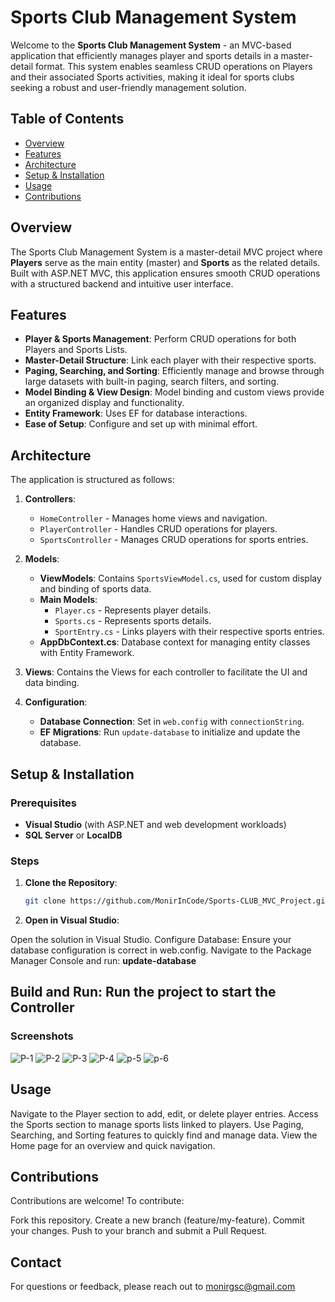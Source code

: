# Sports Club Management System

Welcome to the **Sports Club Management System** - an MVC-based application that efficiently manages player and sports details in a master-detail format. This system enables seamless CRUD operations on Players and their associated Sports activities, making it ideal for sports clubs seeking a robust and user-friendly management solution.

## Table of Contents
- [Overview](#overview)
- [Features](#features)
- [Architecture](#architecture)
- [Setup & Installation](#setup--installation)
- [Usage](#usage)
- [Contributions](#contributions)

## Overview
The Sports Club Management System is a master-detail MVC project where **Players** serve as the main entity (master) and **Sports** as the related details. Built with ASP.NET MVC, this application ensures smooth CRUD operations with a structured backend and intuitive user interface. 

## Features
- **Player & Sports Management**: Perform CRUD operations for both Players and Sports Lists.
- **Master-Detail Structure**: Link each player with their respective sports.
- **Paging, Searching, and Sorting**: Efficiently manage and browse through large datasets with built-in paging, search filters, and sorting.
- **Model Binding & View Design**: Model binding and custom views provide an organized display and functionality.
- **Entity Framework**: Uses EF for database interactions.
- **Ease of Setup**: Configure and set up with minimal effort.

## Architecture
The application is structured as follows:
1. **Controllers**:
   - `HomeController` - Manages home views and navigation.
   - `PlayerController` - Handles CRUD operations for players.
   - `SportsController` - Manages CRUD operations for sports entries.
  
2. **Models**:
   - **ViewModels**: Contains `SportsViewModel.cs`, used for custom display and binding of sports data.
   - **Main Models**:
     - `Player.cs` - Represents player details.
     - `Sports.cs` - Represents sports details.
     - `SportEntry.cs` - Links players with their respective sports entries.
   - **AppDbContext.cs**: Database context for managing entity classes with Entity Framework.

3. **Views**: Contains the Views for each controller to facilitate the UI and data binding.
  
4. **Configuration**:
   - **Database Connection**: Set in `web.config` with `connectionString`.
   - **EF Migrations**: Run `update-database` to initialize and update the database.


## Setup & Installation

### Prerequisites
- **Visual Studio** (with ASP.NET and web development workloads)
- **SQL Server** or **LocalDB**
  
### Steps
1. **Clone the Repository**:
   ```bash
   git clone https://github.com/MonirInCode/Sports-CLUB_MVC_Project.git

2. **Open in Visual Studio**:

Open the solution in Visual Studio.
Configure Database:
Ensure your database configuration is correct in web.config.
Navigate to the Package Manager Console and run: **update-database**

**Build and Run**:
Run the project to start the Controller
--------------------------------------------
### Screenshots
![P-1](https://github.com/user-attachments/assets/d7e52960-6085-45f0-89f9-4e201f7b041b)
![P-2](https://github.com/user-attachments/assets/6cf15bc0-0fb4-4562-8259-76a307f1bdda)
![P-3](https://github.com/user-attachments/assets/9e610186-109d-49d7-a4b8-a467ea7eaba2)
![P-4](https://github.com/user-attachments/assets/3e4c2293-0194-4f62-bd9d-93152e090a7b)
![p-5](https://github.com/user-attachments/assets/6ad70097-9497-427a-8568-a71892a6e9b1)
![p-6](https://github.com/user-attachments/assets/fa6dde1e-1776-4ac4-9f9c-f7549ec47b6f)


## Usage
Navigate to the Player section to add, edit, or delete player entries.
Access the Sports section to manage sports lists linked to players.
Use Paging, Searching, and Sorting features to quickly find and manage data.
View the Home page for an overview and quick navigation.

## Contributions
Contributions are welcome! To contribute:

Fork this repository.
Create a new branch (feature/my-feature).
Commit your changes.
Push to your branch and submit a Pull Request.

## Contact
For questions or feedback, please reach out to monirgsc@gmail.com

